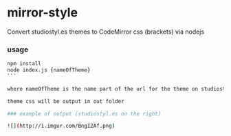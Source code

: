 mirror-style
============

Convert studiostyl.es themes to CodeMirror css (brackets) via nodejs

### usage

````bash
npm install
node index.js {nameOfTheme}
```

where nameOfTheme is the name part of the url for the theme on studiostyl.es

theme css will be output in out folder

### example of output (studiostyl.es on the right)

![](http://i.imgur.com/BngIZAf.png)
